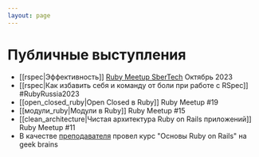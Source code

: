 ```yaml
---
layout: page
---
```


# Публичные выступления

* [[rspec|Эффективность]] [Ruby Meetup SberTech](https://sbermarket.timepad.ru/event/2625382/) Октябрь 2023
* [[rspec|Как избавить себя и команду от боли при работе с RSpec]] #RubyRussia2023
* [[open_closed_ruby|Open Closed в Ruby]] Ruby Meetup #19
* [[модули_ruby|Модули в Ruby]] Ruby Meetup #15
* [[clean_architecture|Чистая архитектура Ruby on Rails приложений]] Ruby Meetup #11
* В качестве [преподавателя](https://gb.ru/users/teachers/4232465) провел курс "Основы Ruby on Rails" на geek brains
